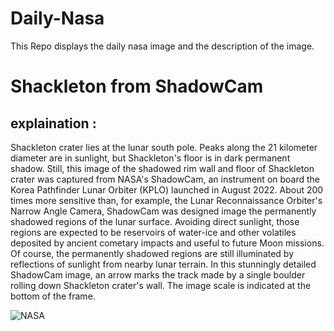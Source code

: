 # Daily-Nasa

This Repo displays the daily nasa image and the description of the image.

<!--NASA-->
# Shackleton from ShadowCam
## explaination :

Shackleton crater lies at the lunar south pole. Peaks along the 21 kilometer diameter are in sunlight, but Shackleton's floor is in dark permanent shadow. Still, this image of the shadowed rim wall and floor of Shackleton crater was captured from NASA's ShadowCam, an instrument on board the Korea Pathfinder Lunar Orbiter (KPLO) launched in August 2022. About 200 times more sensitive than, for example, the Lunar Reconnaissance Orbiter's Narrow Angle Camera, ShadowCam was designed image the permanently shadowed regions of the lunar surface. Avoiding direct sunlight, those regions are expected to be reservoirs of water-ice and other volatiles deposited by ancient cometary impacts and useful to future Moon missions. Of course, the permanently shadowed regions are still illuminated by reflections of sunlight from nearby lunar terrain. In this stunningly detailed ShadowCam image, an arrow marks the track made by a single boulder rolling down Shackleton crater's wall. The image scale is indicated at the bottom of the frame.

![NASA](https://apod.nasa.gov/apod/image/2305/shackleton_arrow.png)
<!--/NASA-->